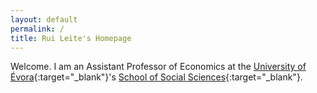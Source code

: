 ```yaml
---
layout: default
permalink: /
title: Rui Leite's Homepage
---
```

Welcome. I am an Assistant Professor of Economics at the [University of Évora](https://www.uevora.pt/){:target="_blank"}'s [School of Social Sciences](https://www.ecs.uevora.pt/){:target="_blank"}.
